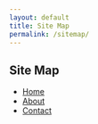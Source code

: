 ```yaml
---
layout: default
title: Site Map
permalink: /sitemap/
---
```


## Site Map

* [Home](/)
* [About](/about)
* [Contact](/contact)
